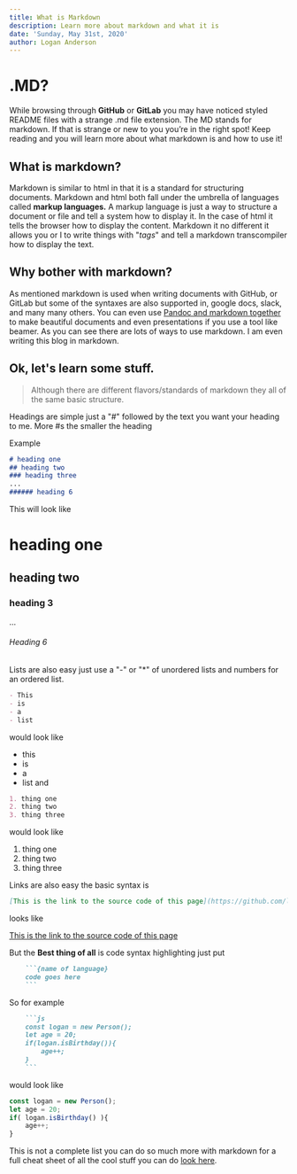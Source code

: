 ```yaml
---
title: What is Markdown
description: Learn more about markdown and what it is
date: 'Sunday, May 31st, 2020'
author: Logan Anderson
---
```

# .MD?

While browsing through **GitHub** or **GitLab** you may have noticed styled README files with a strange .md file extension. The MD stands for markdown. If that is strange or new to you you’re in the right spot! Keep reading and you will learn more about what markdown is and how to use it!

## What is markdown?

Markdown is similar to html in that it is a standard for structuring documents. Markdown and html both fall under the umbrella of languages called **markup languages.** A markup language is just a way to structure a document or file and tell a system how to display it. In the case of html it tells the browser how to display the content. Markdown it no different it allows you or I to write things with "_tags_" and tell a markdown transcompiler how to display the text.

## Why bother with markdown?

As mentioned markdown is used when writing documents with GitHub, or GitLab but some of the syntaxes are also supported in, google docs, slack, and many many others. You can even use [Pandoc and markdown together](https://pandoc.org/MANUAL.html#pandocs-markdown "Pandoc and markdown together") to make beautiful documents and even presentations if you use a tool like beamer.  As you can see there are lots of ways to use markdown. I am even writing this blog in markdown.

## Ok, let's learn some stuff.

> Although there are different flavors/standards of markdown they all of the same basic structure.

Headings are simple just a "#" followed by the text you want your heading to me. More #s the smaller the heading

Example
```markdown
# heading one
## heading two
### heading three
...
###### heading 6
```
This will look like

# heading one

## heading two

### heading 3

...

###### Heading 6

Lists are also easy just use a "-" or "*" of unordered lists and numbers for an ordered list.
```markdown
- This
- is
- a
- list
```
would look like

* this
* is
* a
* list
and
```markdown
1. thing one
2. thing two
3. thing three
```
would look like

1. thing one
2. thing two
3. thing three

Links are also easy the basic syntax is

```markdown
[This is the link to the source code of this page](https://github.com/logan-anderson/blog-nextjs-tina-tailwind/blob/master/content/blog/test.md)
```

looks like

[This is the link to the source code of this page](https://github.com/logan-anderson/blog-nextjs-tina-tailwind/blob/master/content/blog/test.md)

But the **Best thing of all** is code syntax highlighting
just put

```markdown
    ```{name of language}
    code goes here
    ```
```

So for example 
```markdown
    ```js
    const logan = new Person();
    let age = 20;
    if(logan.isBirthday()){
        age++;
    }
    ```
```
would look like

```js
const logan = new Person();
let age = 20;
if( logan.isBirthday() ){
    age++;
}
```

This is not a complete list you can do so much more with markdown for a full cheat sheet of all the cool stuff you can do [look here](https://www.markdownguide.org/cheat-sheet/).


